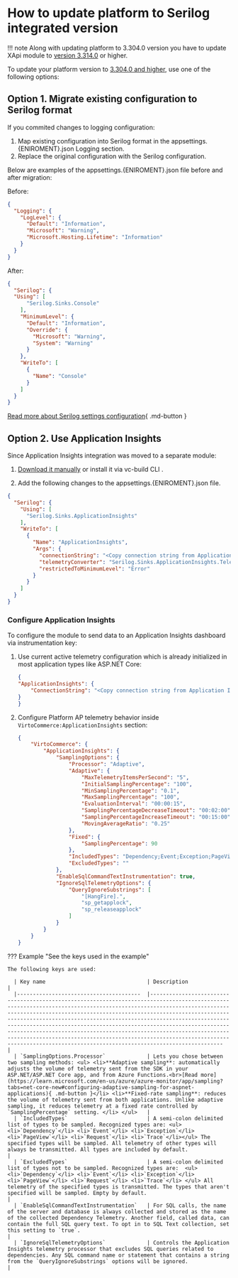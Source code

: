 # How to update platform to Serilog integrated version

!!! note
    Along with updating platform to 3.304.0 version you have to update XApi module to [version 3.314.0](https://github.com/VirtoCommerce/vc-module-experience-api/releases/tag/3.314.0) or higher.

To update your platform version to [3.304.0 and higher](https://github.com/VirtoCommerce/vc-platform/releases), use one of the following options:

## Option 1. Migrate existing configuration to Serilog format

If you commited changes to logging configuration:

1. Map existing configuration into Serilog format in the appsettings.{ENIROMENT}.json Logging section.
1. Replace the original configuration with the Serilog configuration. 

Below are examples of the appsettings.{ENIROMENT}.json file before and after migration:

Before:

```json title="appsettings.{ENIROMENT}.json"
{
  "Logging": {
    "LogLevel": {
      "Default": "Information",
      "Microsoft": "Warning",
      "Microsoft.Hosting.Lifetime": "Information"
    }
  }
}
```

After:
```json title="appsettings.{ENIROMENT}.json"
{
  "Serilog": {
  "Using": [
      "Serilog.Sinks.Console"
    ],
    "MinimumLevel": {
      "Default": "Information",
      "Override": {
        "Microsoft": "Warning",
        "System": "Warning"
      }
    },
    "WriteTo": [
      {
        "Name": "Console"        
      }
    ]
  }
}
```

[Read more  about Serilog settings configuration](https://github.com/serilog/serilog-settings-configuration){ .md-button }

## Option 2. Use Application Insights 

Since Application Insights integration was moved to a separate module:

1. [Download it manually](https://github.com/VirtoCommerce/vc-module-app-insights/releases)  or  install it via vc-build CLI <!--- TODO: Add link how to install module via vc-build CLI -->.

1. Add the following changes to the appsettings.{ENIROMENT}.json file.  

  ```json title="appsettings.{ENIROMENT}.json"
  {
    "Serilog": {
      "Using": [
        "Serilog.Sinks.ApplicationInsights"
      ],
      "WriteTo": [
        {
          "Name": "ApplicationInsights",
          "Args": {
            "connectionString": "<Copy connection string from Application Insights Resource Overview>",
            "telemetryConverter": "Serilog.Sinks.ApplicationInsights.TelemetryConverters.TraceTelemetryConverter, Serilog.Sinks.ApplicationInsights",
            "restrictedToMinimumLevel": "Error"
          }
        }
      ]
    }
  }
  ```

### Configure Application Insights

To configure the module to send data to an Application Insights dashboard via instrumentation key: 

1. Use current active telemetry configuration which is already initialized in most application types like ASP.NET Core:
    ```JSON
    {
    "ApplicationInsights": {
        "ConnectionString": "<Copy connection string from Application Insights Resource Overview>"
    }
    }
    ```

1. Configure Platform AP telemetry behavior inside `VirtoCommerce:ApplicationInsights` section: 
    ```JSON
    {
        "VirtoCommerce": {
            "ApplicationInsights": {
                "SamplingOptions": {
                    "Processor": "Adaptive",
                    "Adaptive": {
                        "MaxTelemetryItemsPerSecond": "5",
                        "InitialSamplingPercentage": "100",
                        "MinSamplingPercentage": "0.1",
                        "MaxSamplingPercentage": "100",
                        "EvaluationInterval": "00:00:15",
                        "SamplingPercentageDecreaseTimeout": "00:02:00",
                        "SamplingPercentageIncreaseTimeout": "00:15:00",
                        "MovingAverageRatio": "0.25"
                    },
                    "Fixed": {
                        "SamplingPercentage": 90
                    },
                    "IncludedTypes": "Dependency;Event;Exception;PageView;Request;Trace",
                    "ExcludedTypes": ""
                },
                "EnableSqlCommandTextInstrumentation": true,
                "IgnoreSqlTelemetryOptions": {
                    "QueryIgnoreSubstrings": [
                        "[HangFire].",
                        "sp_getapplock",
                        "sp_releaseapplock"
                    ]
                }
            }
        }
    }
    ```


??? Example "See the keys used in the example"

    The following keys are used:

      | Key name                              	| Description                                                                                                                                                                                                                                                                                                                                                                                                                                                                                                                                                                                           	|
      |---------------------------------------	|-------------------------------------------------------------------------------------------------------------------------------------------------------------------------------------------------------------------------------------------------------------------------------------------------------------------------------------------------------------------------------------------------------------------------------------------------------------------------------------------------------------------------------------------------------------------------------------------------------	|
      | `SamplingOptions.Processor`           	| Lets you chose between two sampling methods: <ul> <li>**Adaptive sampling**: automatically adjusts the volume of telemetry sent from the SDK in your ASP.NET/ASP.NET Core app, and from Azure Functions.<br>[Read more](https://learn.microsoft.com/en-us/azure/azure-monitor/app/sampling?tabs=net-core-new#configuring-adaptive-sampling-for-aspnet-applications){ .md-button }</li> <li>**Fixed-rate sampling**: reduces the volume of telemetry sent from both applications. Unlike adaptive sampling, it reduces telemetry at a fixed rate controlled by `SamplingPercentage` setting. </li> </ul> 	|
      | `IncludedTypes`                       	| A semi-colon delimited list of types to be sampled. Recognized types are: <ul> <li>`Dependency`</li> <li>`Event`</li> <li>`Exception`</li> <li>`PageView`</li> <li>`Request`</li> <li>`Trace`</li></ul> The specified types will be sampled. All telemetry of other types will always be transmitted. All types are included by default.                                                                                                                                                                                                                                                            	|
      | `ExcludedTypes`                       	| A semi-colon delimited list of types not to be sampled. Recognized types are:  <ul> <li>`Dependency`</li> <li>`Event`</li> <li>`Exception`</li> <li>`PageView`</li> <li>`Request`</li> <li>`Trace`</li> </ul> All telemetry of the specified types is transmitted. The types that aren't specified will be sampled. Empty by default.                                                                                                                                                                                                                                                                 	|
      | `EnableSqlCommandTextInstrumentation` 	| For SQL calls, the name of the server and database is always collected and stored as the name of the collected Dependency Telemetry. Another field, called data, can contain the full SQL query text. To opt in to SQL Text collection, set this setting to `true`.                                                                                                                                                                                                                                                                                                                                   	|
      | `IgnoreSqlTelemetryOptions`           	| Controls the Application Insights telemetry processor that excludes SQL queries related to dependencies. Any SQL command name or statement that contains a string from the `QueryIgnoreSubstrings` options will be ignored.                                                                                                                                                                                                                                                                                                                                                                           	|
 </details>